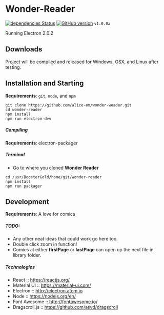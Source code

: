 # Wonder-Reader

[![dependencies Status](https://david-dm.org/alice-em/wonder-reader/status.png)](https://david-dm.org/alice-em/wonder-reader)
[![GitHub version](https://badge.fury.io/gh/alice-em%2Fwonder-reader.svg)](https://badge.fury.io/gh/alice-em%2Fwonder-reader)
`v1.0.0a`

Running Electron 2.0.2
## Downloads
Project will be compiled and released for Windows, OSX, and Linux after testing.

## Installation and Starting
__Requirements__: `git`, `node`, and `npm`

```shell
git clone https://github.com/alice-em/wonder-weader.git
cd wonder-reader
npm install
npm run electron-dev
```

##### Compiling
__Requirements__: electron-packager

##### Terminal
* Go to where you cloned __Wonder Reader__

````shell
cd /usr/BoosterGold/home/git/wonder-reader
npm install
npm run packager
````

## Development
__Requirements__: A love for comics

##### TODO:
* Any other neat ideas that could work go here too.
* Double click zoom in function!
* Comics at either __firstPage__ or __lastPage__ can open up the next file in library folder.

##### Technologies
* React :: https://reactjs.org/
* Material UI :: https://material-ui.com/
* Electron :: http://electron.atom.io
* Node :: https://nodejs.org/en/
* Font Awesome :: http://fontawesome.io/
* Dragscroll.js :: https://github.com/asvd/dragscroll
